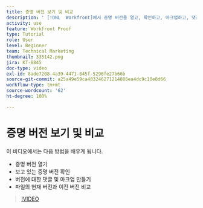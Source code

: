 ```yaml
---
title: 증명 버전 보기 및 비교
description: ' [!DNL  Workfront]에서 증명 버전을 열고, 확인하고, 마크업하고, 댓글을 달고, 비교하는 방법에 대해 알아봅니다.'
activity: use
feature: Workfront Proof
type: Tutorial
role: User
level: Beginner
team: Technical Marketing
thumbnail: 335142.png
jira: KT-8845
doc-type: video
exl-id: 8ade7208-4a39-4471-845f-5290fe27b66b
source-git-commit: a25a49e59ca483246271214886ea4dc9c10e8d66
workflow-type: tm+mt
source-wordcount: '62'
ht-degree: 100%

---
```


# 증명 버전 보기 및 비교

이 비디오에서는 다음 방법을 배우게 됩니다.

* 증명 버전 열기
* 보고 있는 증명 버전 확인
* 버전에 대한 댓글 및 마크업 만들기
* 파일의 현재 버전과 이전 버전 비교

>[!VIDEO](https://video.tv.adobe.com/v/335142/?quality=12&learn=on)

<!--
## Learn more
* Compare proofs
-->
